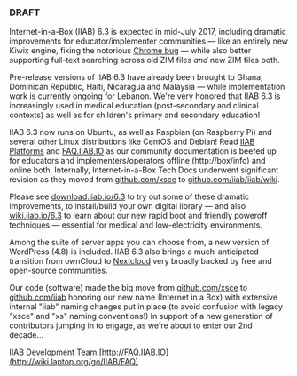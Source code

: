 ### DRAFT

Internet-in-a-Box (IIAB) 6.3 is expected in mid-July 2017, including dramatic improvements for educator/implementer communities &mdash; like an entirely new Kiwix engine, fixing the notorious [Chrome bug](https://github.com/kiwix/tools/issues/1) &mdash; while also better supporting full-text searching across old ZIM files *and* new ZIM files both.

Pre-release versions of IIAB 6.3 have already been brought to Ghana, Dominican Republic, Haiti, Nicaragua and Malaysia &mdash; while implementation work is currently ongoing for Lebanon.  We're very honored that IIAB 6.3 is increasingly used in medical education (post-secondary and clinical contexts) as well as for children's primary and secondary education!

IIAB 6.3 now runs on Ubuntu, as well as Raspbian (on Raspberry Pi) and several other Linux distributions like CentOS and Debian!  Read [IIAB Platforms](https://github.com/iiab/iiab/wiki/IIAB-Platforms) and [FAQ.IIAB.IO](http://wiki.laptop.org/go/IIAB/FAQ) as our community documentation is beefed up for educators and implementers/operators offline (http://box/info) and online both.  Internally, Internet-in-a-Box Tech Docs underwent significant revision as they moved from [github.com/xsce](https://github.com/xsce) to [github.com/iiab/iiab/wiki](https://github.com/iiab/iiab/wiki).

Please see [download.iiab.io/6.3](http://download.iiab.io/6.3) to try out some of these dramatic improvements, to install/build your own digital library &mdash; and also [wiki.iiab.io/6.3](http://wiki.iiab.io/6.3) to learn about our new rapid boot and friendly poweroff techniques &mdash; essential for medical and low-electricity environments.

Among the suite of server apps you can choose from, a new version of WordPress (4.8) is included.  IIAB 6.3 also brings a much-anticipated transition from ownCloud to [Nextcloud](https://nextcloud.com/) very broadly backed by free and open-source communities.

Our code (software) made the big move from [github.com/xsce](https://github.com/xsce) to [github.com/iiab](http://github.com/iiab) honoring our new name (Internet in a Box) with extensive internal "iiab" naming changes put in place (to avoid confusion with legacy "xsce" and "xs" naming conventions!)  In support of a new generation of contributors jumping in to engage, as we're about to enter our 2nd decade...

IIAB Development Team
[http://FAQ.IIAB.IO](http://wiki.laptop.org/go/IIAB/FAQ)